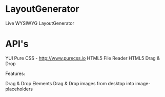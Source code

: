 LayoutGenerator
===============

Live WYSIWYG LayoutGenerator

API's
===============
YUI
Pure CSS - http://www.purecss.io
HTML5 File Reader
HTML5 Drag & Drop


Features:

Drag & Drop Elements
Drag & Drop images from desktop into image-placeholders 
